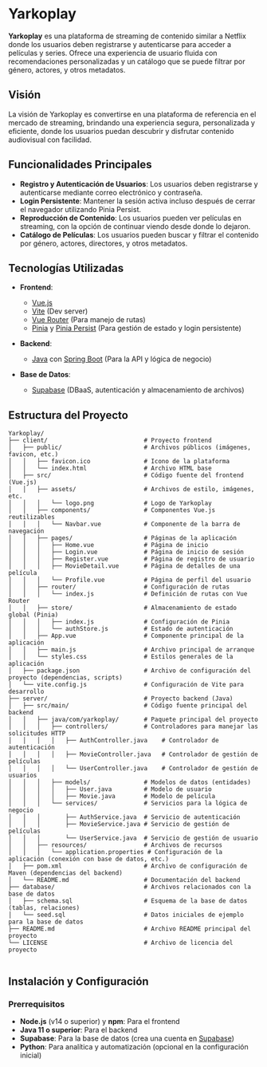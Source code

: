 # Yarkoplay

**Yarkoplay** es una plataforma de streaming de contenido similar a Netflix donde los usuarios deben registrarse y autenticarse para acceder a películas y series. Ofrece una experiencia de usuario fluida con recomendaciones personalizadas y un catálogo que se puede filtrar por género, actores, y otros metadatos.

## Visión

La visión de Yarkoplay es convertirse en una plataforma de referencia en el mercado de streaming, brindando una experiencia segura, personalizada y eficiente, donde los usuarios puedan descubrir y disfrutar contenido audiovisual con facilidad.

## Funcionalidades Principales

- **Registro y Autenticación de Usuarios**: Los usuarios deben registrarse y autenticarse mediante correo electrónico y contraseña.
- **Login Persistente**: Mantener la sesión activa incluso después de cerrar el navegador utilizando Pinia Persist.
- **Reproducción de Contenido**: Los usuarios pueden ver películas en streaming, con la opción de continuar viendo desde donde lo dejaron.
- **Catálogo de Películas**: Los usuarios pueden buscar y filtrar el contenido por género, actores, directores, y otros metadatos.



## Tecnologías Utilizadas

- **Frontend**:
  - [Vue.js](https://vuejs.org/)
  - [Vite](https://vitejs.dev/) (Dev server)
  - [Vue Router](https://router.vuejs.org/) (Para manejo de rutas)
  - [Pinia](https://pinia.vuejs.org/) y [Pinia Persist](https://prazdevs.github.io/pinia-plugin-persist/) (Para gestión de estado y login persistente)

- **Backend**:
  - [Java](https://www.oracle.com/java/) con [Spring Boot](https://spring.io/projects/spring-boot) (Para la API y lógica de negocio)


- **Base de Datos**:
  - [Supabase](https://supabase.com/) (DBaaS, autenticación y almacenamiento de archivos)



## Estructura del Proyecto

```textplain
Yarkoplay/
├── client/                           # Proyecto frontend
│   ├── public/                       # Archivos públicos (imágenes, favicon, etc.)
│   │   ├── favicon.ico               # Icono de la plataforma
│   │   └── index.html                # Archivo HTML base
│   ├── src/                          # Código fuente del frontend (Vue.js)
│   │   ├── assets/                   # Archivos de estilo, imágenes, etc.
│   │   │   └── logo.png              # Logo de Yarkoplay
│   │   ├── components/               # Componentes Vue.js reutilizables
│   │   │   └── Navbar.vue            # Componente de la barra de navegación
│   │   ├── pages/                    # Páginas de la aplicación
│   │   │   ├── Home.vue              # Página de inicio
│   │   │   ├── Login.vue             # Página de inicio de sesión
│   │   │   ├── Register.vue          # Página de registro de usuario
│   │   │   ├── MovieDetail.vue       # Página de detalles de una película
│   │   │   └── Profile.vue           # Página de perfil del usuario
│   │   ├── router/                   # Configuración de rutas
│   │   │   └── index.js              # Definición de rutas con Vue Router
│   │   ├── store/                    # Almacenamiento de estado global (Pinia)
│   │   │   ├── index.js              # Configuración de Pinia
│   │   │   └── authStore.js          # Estado de autenticación
│   │   ├── App.vue                   # Componente principal de la aplicación
│   │   ├── main.js                   # Archivo principal de arranque
│   │   └── styles.css                # Estilos generales de la aplicación
│   ├── package.json                  # Archivo de configuración del proyecto (dependencias, scripts)
│   └── vite.config.js                # Configuración de Vite para desarrollo
├── server/                           # Proyecto backend (Java)
│   ├── src/main/                     # Código fuente principal del backend
│   │   ├── java/com/yarkoplay/       # Paquete principal del proyecto
│   │   │   ├── controllers/          # Controladores para manejar las solicitudes HTTP
│   │   │   │   ├── AuthController.java    # Controlador de autenticación
│   │   │   │   ├── MovieController.java   # Controlador de gestión de películas
│   │   │   │   └── UserController.java    # Controlador de gestión de usuarios
│   │   │   ├── models/               # Modelos de datos (entidades)
│   │   │   │   ├── User.java         # Modelo de usuario
│   │   │   │   ├── Movie.java        # Modelo de película
│   │   │   └── services/             # Servicios para la lógica de negocio
│   │   │       ├── AuthService.java  # Servicio de autenticación
│   │   │       ├── MovieService.java # Servicio de gestión de películas
│   │   │       └── UserService.java  # Servicio de gestión de usuario
│   │   ├── resources/                # Archivos de recursos
│   │   │   └── application.properties # Configuración de la aplicación (conexión con base de datos, etc.)
│   ├── pom.xml                       # Archivo de configuración de Maven (dependencias del backend)
│   └── README.md                     # Documentación del backend
├── database/                         # Archivos relacionados con la base de datos
│   ├── schema.sql                    # Esquema de la base de datos (tablas, relaciones)
│   └── seed.sql                      # Datos iniciales de ejemplo para la base de datos
├── README.md                         # Archivo README principal del proyecto
└── LICENSE                           # Archivo de licencia del proyecto


```

## Instalación y Configuración

### Prerrequisitos

- **Node.js** (v14 o superior) y **npm**: Para el frontend
- **Java 11 o superior**: Para el backend
- **Supabase**: Para la base de datos (crea una cuenta en [Supabase](https://supabase.com/))
- **Python**: Para analítica y automatización (opcional en la configuración inicial)

